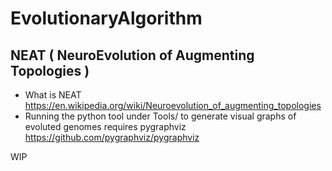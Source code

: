 # EvolutionaryAlgorithm
## NEAT ( NeuroEvolution of Augmenting Topologies )
- What is NEAT https://en.wikipedia.org/wiki/Neuroevolution_of_augmenting_topologies
- Running the python tool under Tools/ to generate visual graphs of evoluted genomes requires pygraphviz https://github.com/pygraphviz/pygraphviz

WIP
